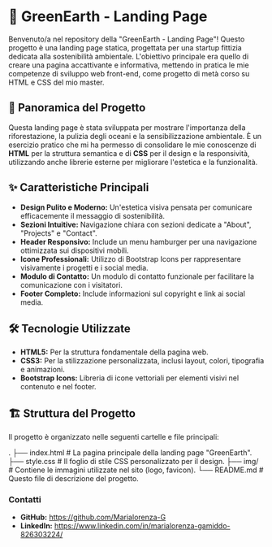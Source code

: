 # 🌳 GreenEarth - Landing Page

Benvenuto/a nel repository della "GreenEarth - Landing Page"! Questo progetto è una landing page statica, progettata per una startup fittizia dedicata alla sostenibilità ambientale. 
L'obiettivo principale era quello di creare una pagina accattivante e informativa, mettendo in pratica le mie competenze di sviluppo web front-end, come progetto di metà corso su HTML e CSS del mio master.

## 🌟 Panoramica del Progetto

Questa landing page è stata sviluppata per mostrare l'importanza della riforestazione, la pulizia degli oceani e la sensibilizzazione ambientale. 
È un esercizio pratico che mi ha permesso di consolidare le mie conoscenze di **HTML** per la struttura semantica e di **CSS** per il design e la responsività, utilizzando anche librerie esterne per migliorare l'estetica e la funzionalità.

## ✨ Caratteristiche Principali

* **Design Pulito e Moderno:** Un'estetica visiva pensata per comunicare efficacemente il messaggio di sostenibilità.
* **Sezioni Intuitive:** Navigazione chiara con sezioni dedicate a "About", "Projects" e "Contact".
* **Header Responsivo:** Include un menu hamburger per una navigazione ottimizzata sui dispositivi mobili.
* **Icone Professionali:** Utilizzo di Bootstrap Icons per rappresentare visivamente i progetti e i social media.
* **Modulo di Contatto:** Un modulo di contatto funzionale per facilitare la comunicazione con i visitatori.
* **Footer Completo:** Include informazioni sul copyright e link ai social media.

## 🛠️ Tecnologie Utilizzate

* **HTML5:** Per la struttura fondamentale della pagina web.
* **CSS3:** Per la stilizzazione personalizzata, inclusi layout, colori, tipografia e animazioni.
* **Bootstrap Icons:** Libreria di icone vettoriali per elementi visivi nel contenuto e nel footer.

## 🏗️ Struttura del Progetto

Il progetto è organizzato nelle seguenti cartelle e file principali:

.
├── index.html          # La pagina principale della landing page "GreenEarth".
├── style.css           # Il foglio di stile CSS personalizzato per il design.
├── img/                # Contiene le immagini utilizzate nel sito (logo, favicon).
└── README.md           # Questo file di descrizione del progetto.




### Contatti

* **GitHub:** https://github.com/Marialorenza-G
* **LinkedIn:** https://www.linkedin.com/in/marialorenza-gamiddo-826303224/
